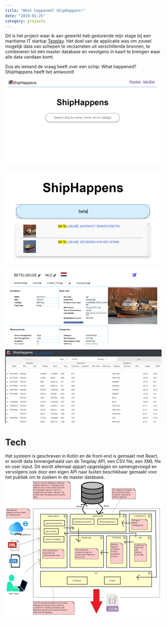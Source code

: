 ```yaml
---
title: "What happened? ShipHappens!"
date: "2019-01-25"
category: projects
---
```


Dit is het project waar ik aan gewerkt heb gedurende mijn stage bij een maritieme IT startup [Teqplay](https://teqplay.nl/). Het doel van de applicatie was om zoveel mogelijk data van schepen te verzamelen uit verschillende bronnen, te combineren tot één master database en vevolgens in kaart te brengen waar alle data vandaan komt. 

Dus als iemand de vraag heeft over een schip: What happened? ShipHappens heeft het antwoord!

![Home Page ShipHappens](../What-happened-shiphappens\shiphappens_1.PNG)

![Zoek een ship](../What-happened-shiphappens\shiphappens-search.PNG)

![Details from ship](../What-happened-shiphappens\shiphappens-detailpage.PNG)

![master database](../What-happened-shiphappens\shiphappens_master_table.PNG)


# Tech 
Het systeem is geschreven in Kotlin en de front-end is gemaakt met React, er wordt data binnengehaald van de Teqplay API, een CSV file, een XML file en user input. Dit wordt allemaal appart opgeslagen en samengevoegd en vervolgens ook door een eigen API naar buiten beschikbaar gemaakt voor het publiek om te zoeken in de master database.
![diagram shiphappens](../What-happened-shiphappens\component-overview-shiphappens.png)